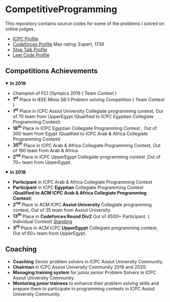 # CompetitiveProgramming
This repository contains source codes for some of the problems I solved on online judges.
* [ICPC Profile](https://icpc.global/ICPCID/E01ZN9C35PZR)
*  [Codeforces Profile](https://codeforces.com/profile/_AhmedHafez) Max rating: Expert, 1736
*  [Stop Talk Profile](https://www.stopstalk.com/user/profile/_AhmedHafez) 
*  [Leet Code Profile](https://leetcode.com/_AhmedHafez/)


## Competitions Achievements

<details open>
 <summary><b>In 2019</b></summary>
  <p> 
 <ul>
     <li> Champion of FCI Olympics 2019 ( Team Contest )</li>
    <li><b>1<sup>st</sup></b> Place in IEEE Minia SB ll Problem solving Competition ( Team Contest )</li>
   <li><b>1<sup>st</sup></b> Place in ICPC Assiut University Collegiate programming contest, Out of 70 team from UpperEgypt (Qualified to ICPC Egyptian Collegiate Programming Contest)</li>
   <li><b>18<sup>th</sup></b> Place in ICPC Egyptian Collegiate Programming Contest , Out of 300 team from Egypt (Qualified to ICPC Arab & Africa Collegiate Programming Contest)</li>
   <li><b>35<sup>th</sup></b> Place in ICPC Arab & Africa Collegiate Programming Contest, Out of 160 team from Arab & Africa</li>
   <li><b>2<sup>nd</sup></b> Place in ICPC UpperEgypt Collegiate programming contest ,Out of 70+ team from UpperEgypt.</li>
 </ul>
 </p>
</details>


<details open>
 <summary><b>In 2018</b></summary>
  <p> 
 <ul>
  <li><b>Participant</b> in ICPC </b>Arab & Africa</b> Collegiate Programming Contest</li>
   <li><b>Participant</b> in ICPC <b>Egyptian</b> Collegiate Programming Contest  (<b>Qualified to ACM ICPC Arab & Africa Collegiate Programming Contest</b>)</li>
   <li><b>2<sup>nd</sup></b> Place in ACM ICPC <b>Assiut University</b> Collegiate programming contest, Out of 35 team from Assiut University. </li>
   <li><b>13<sup>th</sup></b> Place in <b>Codeforces Round Div2</b>  Out of 4500+ Participant. ( Individual Contest)  <a href="https://codeforces.com/contest/979/standings/participant/17575958#p17575958">Standing</a>
</li>
   <li><b>3<sup>rd</sup></b> Place in ACM ICPC <b>UpperEgypt</b> Collegiate programming contest, Out of 60+ team from UpperEgypt. </li>
   
 </ul>
 </p>
</details>

## Coaching
* **Coaching** Senior problem solvers in ICPC Assiut University Community.
* **Chairman** in ICPC Assiut University Community 2019 and 2020.
* **Managing training system** for junior,senior Problem Solvers in ICPC Assiut University Community.
* **Mentoring junior trainees** to enhance their problem solving skills and prepare them to participate in programming contests in ICPC Assiut University Community.

